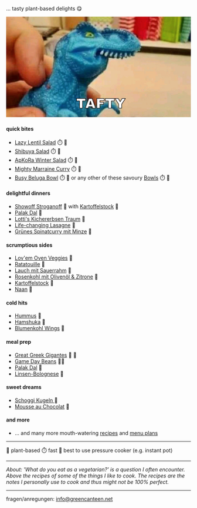 ... tasty plant-based delights 😋

![Tasty](Dino.jpg)

#### quick bites
- [Lazy Lentil Salad](Lazy_Lentil_Salad.md) ⏱️ 🌿 
- [Shibuya Salad](Shibuya_Salad.md) ⏱️ 🌿
- [ApKoRa Winter Salad](ApKoRa_Winter_Salad.md) ⏱️ 🌿
- [Mighty Marraine Curry](Mighty_Marraine_Curry.md) ⏱️ 🌿
- [Busy Beluga Bowl](Busy_Beluga_Bowl.md) ⏱️ 🌿 or any other of these savoury [Bowls](Bowls.md) ⏱️ 🌿

#### delightful dinners
- [Showoff Stroganoff](Showoff_Stroganoff.md) 🌿 with [Kartoffelstock](Kartoffelstock.md) 🌿
- [Palak Dal](Palak_Dal.md) 🌿
- [Lotti's Kichererbsen Traum](Lottis_Kichererbsen_Traum.md) 🌿
- [Life-changing Lasagne](Life-changing_Lasagne.md) 🌿
- [Grünes Spinatcurry mit Minze](Grünes_Spinatcurry_mit_Minze.md) 🌿

#### scrumptious sides
- [Lov'em Oven Veggies](Lovem_Oven_Veggies.md)  🌿
- [Ratatouille](Ratatouille.md)  🌿
- [Lauch mit Sauerrahm](Lauch_mit_Sauerrahm.md) 🌿
- [Rosenkohl mit Olivenöl & Zitrone](Rosenkohl_mit_olivenöl.md) 🌿
- [Kartoffelstock](Kartoffelstock.md) 🌿
- [Naan](Naan.md) 🌿

#### cold hits
- [Hummus](Hummus.md) 🌿
- [Hamshuka](Hamshuka.md) 🌿
- [Blumenkohl Wings](Blumenkohl_Wings.md) 🌿

#### meal prep
- [Great Greek Gigantes](Greak_greek_gigantes.md) 🍲 🌿
- [Game Day Beans](Game_Day_Beans.md) 🍲🌿
- [Palak Dal](Palak_Dal.md) 🌿
- [Linsen-Bolognese](Linsen-Bolognese.md) 🌿

#### sweet dreams
- [Schoggi Kugeln ](Schoggi_Kugeln.md) 🌿
- [Mousse au Chocolat](Mousse_au_Chocolat.md) 🌿

#### and more
- ... and many more mouth-watering [recipes](recipes.md) and [menu plans](Menueplan.md)

---
🌿 plant-based
⏱️ fast
🍲 best to use pressure cooker (e.g. instant pot)

---
*About: 'What do you eat as a vegetarian?' is a question I often encounter. Above the recipes of some of the things I like to cook. The recipes are the notes I personally use to cook and thus might not be 100% perfect.*

---

fragen/anregungen: info@greencanteen.net
